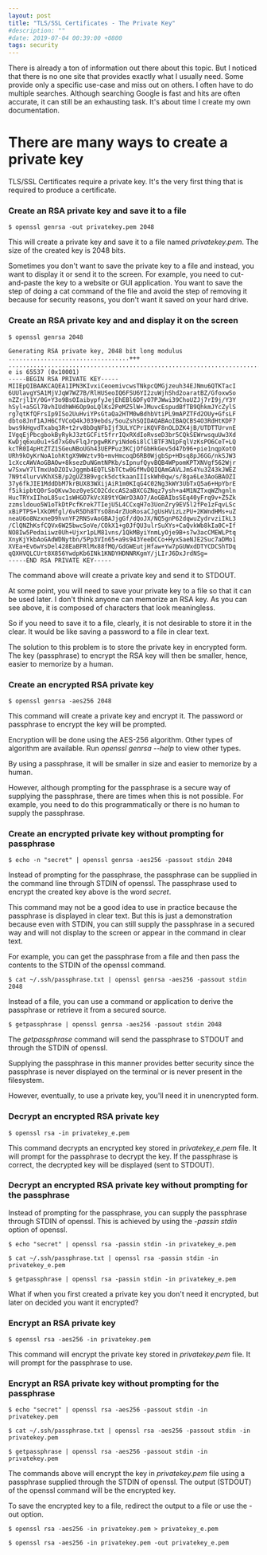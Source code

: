 ```yaml
---
layout: post
title: "TLS/SSL Certificates - The Private Key"
#description: ""
#date: 2019-07-04 00:39:00 +0800
tags: security
---
```


There is already a ton of information out there about this topic. 
But I noticed that there is no one site that provides exactly what I usually need. 
Some provide only a specific use-case and miss out on others. 
I often have to do multiple searches. Although searching Google is fast and hits are often accurate, 
it can still be an exhausting task. It's about time I create my own documentation.

# There are many ways to create a private key

TLS/SSL Certificates require a private key. It's the very first thing that is required to produce a certificate.

### Create an RSA private key and save it to a file

```
$ openssl genrsa -out privatekey.pem 2048
```
This will create a private key and save it to a file named *privatekey.pem*. 
The size of the created key is 2048 bits.

Sometimes you don't want to save the private key to a file and instead, you want to display it or send it to the screen.
For example, you need to cut-and-paste the key to a website or GUI application. 
You want to save the step of doing a cat command of the file and
avoid the step of removing it because for security reasons, you don't want it saved on your hard drive.

### Create an RSA private key and and display it on the screen

```
$ openssl genrsa 2048

Generating RSA private key, 2048 bit long modulus
..................................+++
..........................................................................+++
e is 65537 (0x10001)
-----BEGIN RSA PRIVATE KEY-----
MIIEpQIBAAKCAQEA1IPN3KIvxiCeoemivcwsTNkpcQMGjzeuh34EJNmu6QTKTacI
6UUlavgYSA1MjVJqW7WZ7B/RlHUSeoIQ6FSU6YI2zuWjhShd2oaratBZ/GfoxwSo
nZZrjl1Y/0G+Y3o9BsOIaibypfyJejEhEBl6DFyO7PJWwi39ChoUZJj7rI9j/Y3Y
hSyl+a5Gl78vhIUdhWH6Op9oLQlKs2PeMZ5lW+JMuvcEspudBfTB9QhkmJYcZylS
rg7qtKfQFrsIp9ISo2UuHviYPsGtaQa2HTM0wBdhbVtiPL9mAPZTFd2OUy+GfsLF
dbto8Jnf1AJH6CfVCoQ4kJ039ebds/5ouZshSQIDAQABAoIBAQCBS4O3RdHtKDF7
bws9kHgvdTxabq3R+t2rv8bDqNFbIjf3ULYCPriKQVF8nOLDZK4jB/UTDTTUrvnE
IVgqEjPbcgbokByRykJ3ztGCFit5frrIQxRXdIoRvseD3br5CQkSEWrwsquUw3Xd
KwDjq6xu0u1+Sd7xG0vFlqJrpgwRKryiNde6i8lClBTF3N1pFqlVzKsPO6CeT+LQ
kcTR0I4pHtZTZ1SGeuNBoUGh43UEPPuz3KCjOfGbHkGev5d47b96+pie1nqpXotO
URh9kOyKrNoA1ohKtgX9WWztv9b+mvHmcoqD6RB0WjgbSp+HDsq8pJ6GG/nkSJW3
1cXccAWVAoGBAOw+8ksezDuNGmtNPKb/sIpnufQyvBQB4WPpomKPTXNVgf562Wjr
w7SxwY7lTmxUoDZOIvJggmb4EQTLSbTCtw0GfMvDQIQAmGAVLJmS4Yu3Z43kJWEZ
7N9t4lurvVKhXSB/p2gUZ3B9vgck5dctkaanIIIskWh0qw/s/8ga6Le3AoGBAOZI
37y6fkJIE1MddDbM7krBUX83WXijAiR1m0KIqG4C02Ng3kWY3UbTxQ5a6+HpYbrE
f5ikipbtQ0rSoQKvw3oz0yeSCO2CdccAS2aBXCGZNqz7ysh+a4M1NZTxqWZhgnln
HucTRYxIIhoL85uc1sWHGO7kVcX89tYGWrD3AO7/AoGBAIbsSEq40yFrq9v+Z5Zk
zzmsldouo5W1oTkDtPcfKrek7TIejU5L4CCxqH7o3UonZry9EV5l2fPe1zFqvLSc
xBiPTPS+lXkOMfgl/6vR5Dh8TYsO8n4rZUoRosaCJgUsHVizLzPU+2KWndHMs+uZ
neaU6o8NzxneD9hvnYF2RNSvAoGBAJjgGf/dQoJX/NQ5gnP62dqwuZydrvziIkL3
/ClQNZhKsfCQVx6W25bwcSoVe/COkX1+g0JfQU3ulrSuXYs+CaQvkWb8kIa0C+If
NO8Iw5Pedaiiwz0Uh+Ujxr1pLM81vns/1QkMByiYnmLyOje9B+s7w3acCMEWLPtq
XnyKjYkbAoGAdWDNytbn/5Pp3VIn65+a9s943YeeDCCo+HyxSaeNJE2Suc7aDMo1
XVEa+Ev6wYsDel428EaBFRlMx88fMQ/GdGWEutjHfaw+Yw7pGUWxdDTYCDCShTDq
qQXHVQLCUrt8X856YwdpKb6INk1KNDYHDNNRKgmY/jLIrJ6DxJrdNSg=
-----END RSA PRIVATE KEY-----
```

The command above will create a private key and send it to STDOUT.

At some point, you will need to save your private key to a file so that it can be used later.
I don't think anyone can memorize an RSA key. As you can see above, 
it is composed of characters that look meaningless.

So if you need to save it to a file, clearly, it is not desirable to store it in the clear. 
It would be like saving a password to a file in clear text.

The solution to this problem is to store the private key in encrypted form. 
The key (passphrase) to encrypt the RSA key will then be smaller, hence, easier to memorize by a human.

### Create an encrypted RSA private key

```
$ openssl genrsa -aes256 2048
```

This command will create a private key and encrypt it. 
The password or passphrase to encrypt the key will be prompted.

Encryption will be done using the AES-256 algorithm. Other types of algorithm are available.
Run *openssl genrsa --help* to view other types.

By using a passphrase, it will be smaller in size and easier to memorize by a human.

However, although prompting for the passphrase is a secure way of supplying the passphrase, there are times
when this is not possible. For example, you need to do this programmatically or there is no human to supply the passphrase.

### Create an encrypted private key without prompting for passphrase

```
$ echo -n "secret" | openssl genrsa -aes256 -passout stdin 2048
```

Instead of prompting for the passphrase, the passphrase can be supplied in the command line through STDIN of openssl.
The passphrase used to encrypt the created key above is the word *secret*.

This command may not be a good idea to use in practice because the passphrase is displayed in clear text.
But this is just a demonstration because even with STDIN, you can still supply the passphrase in a secured way
and will not display to the screen or appear in the command in clear text.

For example, you can get the passphrase from a file and then pass the contents to the STDIN of the openssl command.

```
$ cat ~/.ssh/passphrase.txt | openssl genrsa -aes256 -passout stdin 2048
```

Instead of a file, you can use a command or application to derive the passphrase or retrieve it from a secured source.

```
$ getpassphrase | openssl genrsa -aes256 -passout stdin 2048
```

The *getpassphrase* command will send the passphrase to STDOUT and through the STDIN of openssl.

Supplying the passphrase in this manner provides better security since the 
passphrase is never displayed on the terminal or is never present in the filesystem.

However, eventually, to use a private key, you'll need it in unencrypted form.

### Decrypt an encrypted RSA private key

```
$ openssl rsa -in privatekey_e.pem
```

This command decrypts an encrypted key stored in *privatekey_e.pem* file. 
It will prompt for the passphrase to decrypt the key.
If the passphrase is correct, the decrypted key will be displayed (sent to STDOUT).

### Decrypt an encrypted RSA private key without prompting for the passphrase

Instead of prompting for the passphrase, you can supply the passphrase through STDIN of openssl.
This is achieved by using the *-passin stdin* option of openssl.

```
$ echo "secret" | openssl rsa -passin stdin -in privatekey_e.pem
```

```
$ cat ~/.ssh/passphrase.txt | openssl rsa -passin stdin -in privatekey_e.pem
```

```
$ getpassphrase | openssl rsa -passin stdin -in privatekey_e.pem
```

What if when you first created a private key you don't need it encrypted, 
but later on decided you want it encrypted?

### Encrypt an RSA private key

```
$ openssl rsa -aes256 -in privatekey.pem
```

This command will encrypt the private key stored in *privatekey.pem* file. 
It will prompt for the passphrase to use.

### Encrypt an RSA private key without prompting for the passphrase

```
$ echo "secret" | openssl rsa -aes256 -passout stdin -in privatekey.pem
```

```
$ cat ~/.ssh/passphrase.txt | openssl rsa -aes256 -passout stdin -in privatekey.pem
```

```
$ getpassphrase | openssl rsa -aes256 -passout stdin -in privatekey.pem
```

The commands above will encrypt the key in *privatekey.pem* file using a passphrase supplied through the STDIN of openssl.
The output (STDOUT) of the openssl command will be the encrypted key.

To save the encrypted key to a file, redirect the output to a file or use the -out option.

```
$ openssl rsa -aes256 -in privatekey.pem > privatekey_e.pem
```

```
$ openssl rsa -aes256 -in privatekey.pem -out privatekey_e.pem
```


